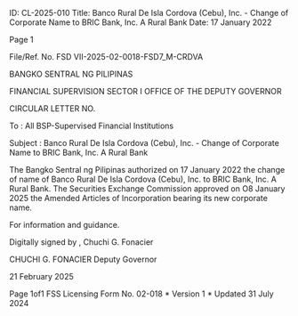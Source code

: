 ID: CL-2025-010
Title: Banco Rural De Isla Cordova (Cebu), Inc. - Change of Corporate Name to BRIC Bank, Inc. A Rural Bank
Date: 17 January 2022

Page 1

File/Ref. No. FSD VII-2025-02-0018-FSD7_M-CRDVA

BANGKO SENTRAL NG PILIPINAS

FINANCIAL SUPERVISION SECTOR I OFFICE OF THE DEPUTY GOVERNOR

CIRCULAR LETTER NO.

To : All BSP-Supervised Financial Institutions

Subject : Banco Rural De Isla Cordova (Cebu), Inc. - Change of Corporate Name to BRIC Bank, Inc. A Rural Bank

The Bangko Sentral ng Pilipinas authorized on 17 January 2022 the change of name of Banco Rural De Isla Cordova (Cebu), Inc. to BRIC Bank, Inc. A Rural Bank. The Securities Exchange Commission approved on O8 January 2025 the Amended Articles of Incorporation bearing its new corporate name.

For information and guidance.

Digitally signed by , Chuchi G. Fonacier

CHUCHI G. FONACIER Deputy Governor

21 February 2025

Page 1of1 FSS Licensing Form No. 02-018 * Version 1 * Updated 31 July 2024
